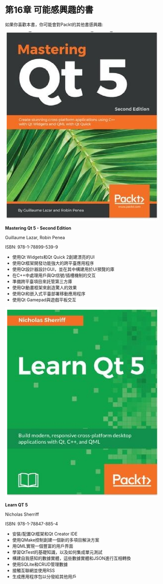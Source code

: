 # 第16章 可能感興趣的書

如果你喜歡本書，你可能會對Packt的其他書感興趣:

![](../../images/chapter16/16-1.png)

**Mastering Qt 5 - Second Edition**

Guillaume Lazar, Robin Penea

ISBN: 978-1-78899-539-9

* 使用Qt Widgets和Qt Quick 2創建漂亮的UI
* 使用Qt框架開發功能強大的跨平臺應用程序
* 使用Qt設計器設計GUI，並在其中構建用於UI預覽的庫
* 在C++中處理用戶與Qt信號/插槽機制的交互
* 準備跨平臺項目來託管第三方庫
* 使用Qt動畫框架來創造驚人的效果
* 使用Qt和嵌入式平臺部署移動應用程序
* 使用Qt Gamepad與遊戲平板交互

![](../../images/chapter16/16-2.png)

**Learn QT 5**

Nicholas Sherriff

ISBN: 978-1-78847-885-4

* 安裝/配置Qt框架和Qt Creator IDE
* 使用QMake控制創建一個新的多項目解決方案
* 用QML實現一個豐富的用戶界面
* 學習QtTest的基礎知識，以及如何集成單元測試
* 構建自我感知的數據實體，這些數據實體和JSON進行互相轉換
* 使用SQLite和CRUD管理數據
* 接觸互聯網並使用RSS
* 生成應用程序包以分發給其他用戶